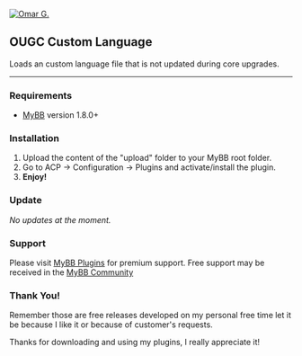 [![Omar G.](http://omarg.me/public/images/logo.png "Omar G. MyBB Page")](http://omarg.me/mybb "Omar G. MyBB Page")

## OUGC Custom Language
Loads an custom language file that is not updated during core upgrades.

***

### Requirements
- [MyBB](http://www.mybb.com/downloads "Download MyBB") version 1.8.0+

### Installation
1. Upload the content of the "upload" folder to your MyBB root folder.
2. Go to ACP -> Configuration -> Plugins and activate/install the plugin.
3. __Enjoy!__

### Update
_No updates at the moment._

### Support
Please visit [MyBB Plugins](http://forums.mybb-plugins.com/Forum-Free-Plugins--29 "Visit MyBB Plugins") for premium support. Free support may be received in the [MyBB Community](http://community.mybb.com "Visit MyBB Community")

### Thank You!
Remember those are free releases developed on my personal free time let it be because I like it or because of customer's requests.

Thanks for downloading and using my plugins, I really appreciate it!